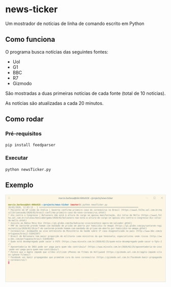 # news-ticker

Um mostrador de notícias de linha de comando escrito em Python

## Como funciona

O programa busca notícias das seguintes fontes:

* Uol
* G1
* BBC
* R7
* Gizmodo

São mostradas a duas primeiras notícias de cada fonte (total de 10 notícias).

As notícias são atualizadas a cada 20 minutos.

## Como rodar

### Pré-requisitos

`pip install feedparser`

### Executar

`python newsTicker.py`

## Exemplo

![sample](https://github.com/marcioalexbarbosa/news-ticker/blob/master/sample.png?raw=true "Sample")
